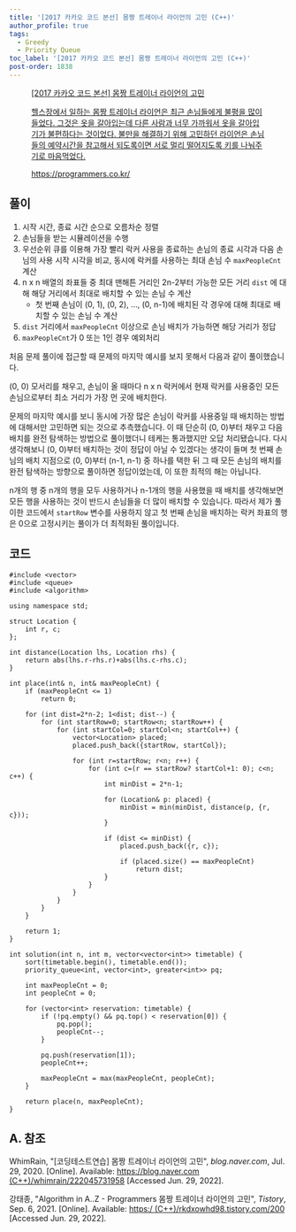 ```yaml
---
title: '[2017 카카오 코드 본선] 몸짱 트레이너 라이언의 고민 (C++)'
author_profile: true
tags:
  - Greedy
  - Priority Queue
toc_label: '[2017 카카오 코드 본선] 몸짱 트레이너 라이언의 고민 (C++)'
post-order: 1838
---
```


<figure data-ke-type="opengraph"><a href="https://programmers.co.kr/learn/courses/30/lessons/1838" data-source-url="https://programmers.co.kr/learn/courses/30/lessons/1838">
<div class="og-image" style="background-image: url('https://drive.google.com/uc?export=view&id=1J7HqHQeh0rWbRtmHtU9-1E36gTRhJX8N');"></div>
<div class="og-text">
<p class="og-title">[2017 카카오 코드 본선] 몸짱 트레이너 라이언의 고민</p>
<p class="og-desc">헬스장에서 일하는 몸짱 트레이너 라이언은 최근 손님들에게 불평을 많이 들었다. 그것은 옷을 갈아입는데 다른 사람과 너무 가까워서 옷을 갈아입기가 불편하다는 것이었다. 불만을 해결하기 위해 고민하던 라이언은 손님들의 예약시간을 참고해서 되도록이면 서로 멀리 떨어지도록 키를 나눠주기로 마음먹었다.</p>
<p class="og-host">https://programmers.co.kr/</p></div></a></figure>

## 풀이
1. 시작 시간, 종료 시간 순으로 오름차순 정렬
2. 손님들을 받는 시뮬레이션을 수행
3. 우선순위 큐를 이용해 가장 빨리 락커 사용을 종료하는 손님의 종료 시각과 다음 손님의 사용 시작 시각을 비교, 동시에 락커를 사용하는 최대 손님 수 `maxPeopleCnt` 계산
4. n x n 배열의 좌표들 중 최대 맨해튼 거리인 2n-2부터 가능한 모든 거리 `dist` 에 대해 해당 거리에서 최대로 배치할 수 있는 손님 수 계산
    - 첫 번째 손님이 (0, 1), (0, 2), ..., (0, n-1)에 배치된 각 경우에 대해 최대로 배치할 수 있는 손님 수 계산
5. `dist` 거리에서 `maxPeopleCnt` 이상으로 손님 배치가 가능하면 해당 거리가 정답
6. `maxPeopleCnt`가 0 또는 1인 경우 예외처리

처음 문제 풀이에 접근할 때 문제의 마지막 예시를 보지 못해서 다음과 같이 풀이했습니다.

(0, 0) 모서리를 채우고, 손님이 올 때마다 n x n 락커에서 현재 락커를 사용중인 모든 손님으로부터 최소 거리가 가장 먼 곳에 배치한다.

문제의 마지막 예시를 보니 동시에 가장 많은 손님이 락커를 사용중일 때 배치하는 방법에 대해서만 고민하면 되는 것으로 추측했습니다. 이 때 단순히 (0, 0)부터 채우고 다음 배치를 완전 탐색하는 방법으로 풀이했더니 테케는 통과했지만 오답 처리됐습니다. 다시 생각해보니 (0, 0)부터 배치하는 것이 정답이 아닐 수 있겠다는 생각이 들며 첫 번째 손님의 배치 지점으로 (0, 0)부터 (n-1, n-1) 중 하나를 택한 뒤 그 때 모든 손님의 배치를 완전 탐색하는 방향으로 풀이하면 정답이었는데, 이 또한 최적의 해는 아닙니다.

n개의 행 중 n개의 행을 모두 사용하거나 n-1개의 행을 사용했을 때 배치를 생각해보면 모든 행을 사용하는 것이 반드시 손님들을 더 많이 배치할 수 있습니다. 따라서 제가 풀이한 코드에서 `startRow` 변수를 사용하지 않고 첫 번째 손님을 배치하는 락커 좌표의 행은 0으로 고정시키는 풀이가 더 최적화된 풀이입니다.

## 코드
```cpp::lineons
#include <vector>
#include <queue>
#include <algorithm>

using namespace std;

struct Location {
    int r, c;
};

int distance(Location lhs, Location rhs) {
    return abs(lhs.r-rhs.r)+abs(lhs.c-rhs.c);
}

int place(int& n, int& maxPeopleCnt) {
    if (maxPeopleCnt <= 1)
        return 0;
    
    for (int dist=2*n-2; 1<dist; dist--) {
        for (int startRow=0; startRow<n; startRow++) {
            for (int startCol=0; startCol<n; startCol++) {
                vector<Location> placed;
                placed.push_back({startRow, startCol});
                
                for (int r=startRow; r<n; r++) {
                    for (int c=(r == startRow? startCol+1: 0); c<n; c++) {
                        int minDist = 2*n-1;
                        
                        for (Location& p: placed) {
                            minDist = min(minDist, distance(p, {r, c}));
                        }
                        
                        if (dist <= minDist) {
                            placed.push_back({r, c});
                            
                            if (placed.size() == maxPeopleCnt)
                                return dist;
                        }
                    }
                }
            }
        }
    }
    
    return 1;
}

int solution(int n, int m, vector<vector<int>> timetable) {
    sort(timetable.begin(), timetable.end());
    priority_queue<int, vector<int>, greater<int>> pq;
    
    int maxPeopleCnt = 0;
    int peopleCnt = 0;
    
    for (vector<int> reservation: timetable) {
        if (!pq.empty() && pq.top() < reservation[0]) {
            pq.pop();
            peopleCnt--;
        }
        
        pq.push(reservation[1]);
        peopleCnt++;
        
        maxPeopleCnt = max(maxPeopleCnt, peopleCnt);
    }
    
    return place(n, maxPeopleCnt);
}
```

## A. 참조
WhimRain, "[코딩테스트연습] 몸짱 트레이너 라이언의 고민", *blog.naver.com*, Jul. 29, 2020. [Online]. Available: [https://blog.naver.com (C++)/whimrain/222045731958](https://blog.naver.com/whimrain/222045731958) [Accessed Jun. 29, 2022].

강태종, "Algorithm in A..Z - Programmers 몸짱 트레이너 라이언의 고민", *Tistory*, Sep. 6, 2021. [Online]. Available: [https:/ (C++)/rkdxowhd98.tistory.com/200](https://rkdxowhd98.tistory.com/200) [Accessed Jun. 29, 2022].

